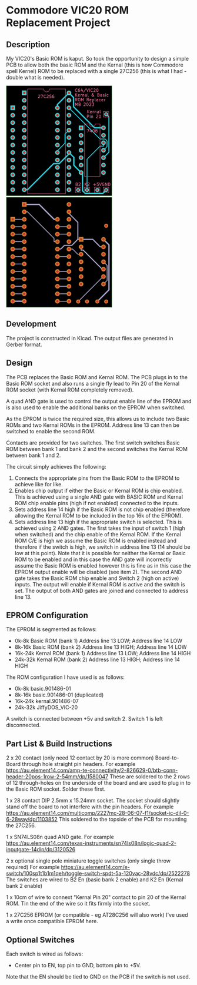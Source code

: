 # Commodore VIC20 ROM Replacement Project

## Description

My VIC20's Basic ROM is kaput. So took the opportunity to design a simple PCB to allow both the basic ROM and the Kernal (this is how Commodore spell Kernel) ROM to be replaced with a single 27C256 (this is what I had - double what is needed).

![PCB Front](./assets/vic20-pcb-front.png)
![PCB Back](./assets/vic20-pcb-back.png)

## Development

The project is constructed in Kicad. The output files are generated in Gerber format.

## Design

The PCB replaces the Basic ROM and Kernal ROM. The PCB plugs in to the Basic ROM socket and also runs a single fly lead to Pin 20 of the Kernal ROM socket (with Kernal ROM completely removed).

A quad AND gate is used to control the output enable line of the EPROM and is also used to enable the additional banks on the EPROM when switched.

As the EPROM is twice the required size, this allows us to include two Basic ROMs and two Kernal ROMs in the EPROM. Address line 13 can then be switched to enable the second ROM.

Contacts are provided for two switches. The first switch switches Basic ROM between bank 1 and bank 2 and the second switches the Kernal ROM between bank 1 and 2.

The circuit simply achieves the following:

1. Connects the appropriate pins from the Basic ROM to the EPROM to achieve like for like.
2. Enables chip output if either the Basic or Kernal ROM is chip enabled. This is achieved using a single AND gate with BASIC ROM and Kernal ROM chip enable pins (high if not enabled) connected to the inputs.
3. Sets address line 14 high if the Basic ROM is not chip enabled (therefore allowing the Kernal ROM to be included in the top 16k of the EPROM).
4. Sets address line 13 high if the appropriate switch is selected. This is achieved using 2 AND gates. The first takes the input of switch 1 (high when switched) and the chip enable of the Kernal ROM. If the Kernal ROM C/E is high we assume the Basic ROM is enabled instead and therefore if the switch is high, we switch in address line 13 (14 should be low at this point). Note that it is possible for neither the Kernal or Basic ROM to be enabled and in this case the AND gate will incorrectly assume the Basic ROM is enabled however this is fine as in this case the EPROM output enable will be disabled (see item 2). The second AND gate takes the Basic ROM chip enable and Switch 2 (high on active) inputs. The output will enable if Kernal ROM is active and the switch is set. The output of both AND gates are joined and connected to address line 13.

## EPROM Configuration

The EPROM is segmented as follows:

- 0k-8k Basic ROM (bank 1) Address line 13 LOW; Address line 14 LOW
- 8k-16k Basic ROM (bank 2) Address line 13 HIGH; Address line 14 LOW
- 16k-24k Kernal ROM (bank 1) Address line 13 LOW; Address line 14 HIGH
- 24k-32k Kernal ROM (bank 2) Address line 13 HIGH; Address line 14 HIGH

The ROM configuration I have used is as follows:

- 0k-8k basic.901486-01
- 8k-16k basic.901486-01 (duplicated)
- 16k-24k kernal.901486-07
- 24k-32k JiffyDOS_VIC-20

A switch is connected between +5v and switch 2. Switch 1 is left disconnected.

## Part List & Build Instructions

2 x 20 contact (only need 12 contact by 20 is more common) Board-to-Board through hole straight pin headers.
For example <https://au.element14.com/amp-te-connectivity/2-826629-0/btb-conn-header-20pos-1row-2-54mm/dp/1580047>
These are soldered to the 2 rows of 12 through-holes on the underside of the board and are used to plug in to the Basic ROM socket.
Solder these first.

1 x 28 contact DIP 2.5mm x 15.24mm socket. The socket should slightly stand off the board to not interfere with the pin headers.
For example <https://au.element14.com/multicomp/2227mc-28-06-07-f1/socket-ic-dil-0-6-28way/dp/1103852>
This soldered to the topside of the PCB for mounting the 27C256.

1 x SN74LS08n quad AND gate.
For example <https://au.element14.com/texas-instruments/sn74ls08n/logic-quad-2-inputgate-14dip/dp/3120526>

2 x optional single pole miniature toggle switches (only single throw required)
For example <https://au.element14.com/e-switch/100sp1t1b1m1qeh/toggle-switch-spdt-5a-120vac-28vdc/dp/2522278>
The switches are wired to B2 En (basic bank 2 enable) and K2 En (Kernal bank 2 enable)

1 x 10cm of wire to connext "Kernal Pin 20" contact to pin 20 of the Kernal ROM.
Tin the end of the wire so it fits firmly into the socket.

1 x 27C256 EPROM (or compatible - eg AT28C256 will also work)
I've used a write once compatible EPROM here.

## Optional Switches

Each switch is wired as follows:

- Center pin to EN, top pin to GND, bottom pin to +5V.

Note that the EN should be tied to GND on the PCB if the switch is not used.
